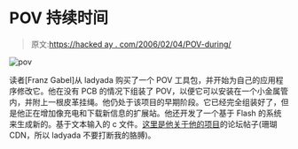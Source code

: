 # POV 持续时间

> 原文:[https://hacked ay . com/2006/02/04/POV-during/](https://hackaday.com/2006/02/04/pov-pendant/)

![pov](../Images/709dd0590a1075b4e948b368d4fdfd29.png)

读者[Franz Gabel]从 ladyada 购买了一个 POV 工具包，并开始为自己的应用程序修改它。他在没有 PCB 的情况下组装了 POV，以便它可以安装在一个小金属管内，并附上一根皮革挂绳。他仍处于该项目的早期阶段。它已经完全组装好了，但是他正在增加像充电和下载新信息的扩展站。他还开发了一个基于 Flash 的系统来生成新的。基于文本输入的 c 文件。[这里是他关于他的项目](http://www.ladyada.net.nyud.net:8090/forums/viewtopic.php?p=4712#4712)的论坛帖子(珊瑚 CDN，所以 ladyada 不要打断我的胳膊)。